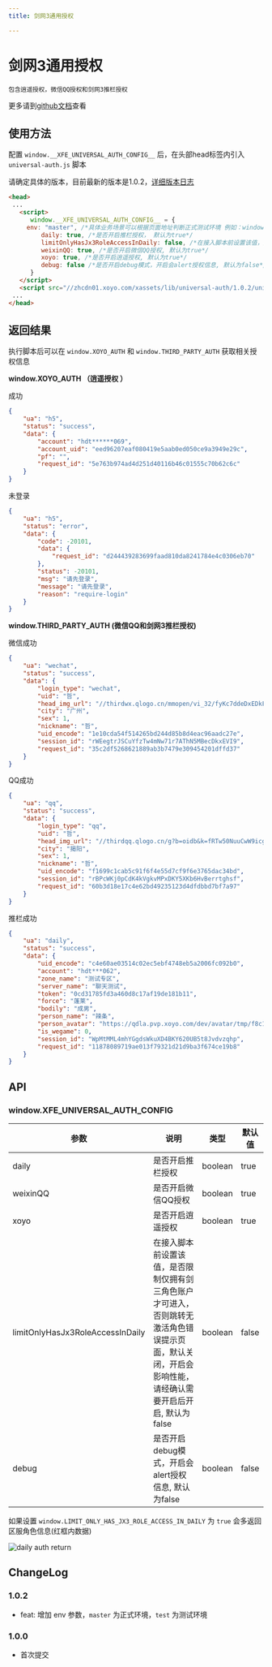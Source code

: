 ```yaml
---
title: 剑网3通用授权

---
```


# 剑网3通用授权
    包含逍遥授权，微信QQ授权和剑网3推栏授权

更多请到[github文档](https://github.com/XFETeam/libs/tree/universal-auth-sdk)查看

## 使用方法
配置 `window.__XFE_UNIVERSAL_AUTH_CONFIG__` 后，在头部head标签内引入 `universal-auth.js` 脚本

请确定具体的版本，目前最新的版本是1.0.2，[详细版本日志](#ChangeLog)
```html
<head>
 ...
   <script>
      window.__XFE_UNIVERSAL_AUTH_CONFIG__ = {
	 env: "master", /*具体业务场景可以根据页面地址判断正式测试环境 例如：window.location.host === "xxx.xoyo.com" ? "master" : "test" */
         daily: true, /*是否开启推栏授权， 默认为true*/
         limitOnlyHasJx3RoleAccessInDaily: false, /*在接入脚本前设置该值，是否限制仅拥有剑三角色账户才可进入，否则跳转无激活角色错误提示页面，默认关闭，开启会影响性能，请经确认需要开启后开启, 默认为false*/
         weixinQQ: true, /*是否开启微信QQ授权, 默认为true*/
         xoyo: true, /*是否开启逍遥授权, 默认为true*/
         debug: false /*是否开启debug模式，开启会alert授权信息, 默认为false*/
      }
   </script>
   <script src="//zhcdn01.xoyo.com/xassets/lib/universal-auth/1.0.2/universal-auth.js" crossOrigin="anonymous" ></script>
 ...
</head>
```

## 返回结果
执行脚本后可以在 `window.XOYO_AUTH` 和 `window.THIRD_PARTY_AUTH` 获取相关授权信息

**window.XOYO_AUTH （逍遥授权 ）**

成功
```json
{
	"ua": "h5",
	"status": "success",
	"data": {
		"account": "hdt******069",
		"account_uid": "eed96207eaf080419e5aab0ed050ce9a3949e29c",
		"pf": "",
		"request_id": "5e763b974ad4d251d40116b46c01555c70b62c6c"
	}
}
```

未登录
```json
{
	"ua": "h5",
	"status": "error",
	"data": {
		"code": -20101,
		"data": {
			"request_id": "d244439283699faad810da8241784e4c0306eb70"
		},
		"status": -20101,
		"msg": "请先登录",
		"message": "请先登录",
		"reason": "require-login"
	}
}
```

**window.THIRD_PARTY_AUTH (微信QQ和剑网3推栏授权)**

微信成功
```json
{
	"ua": "wechat",
	"status": "success",
	"data": {
		"login_type": "wechat",
		"uid": "哲",
		"head_img_url": "//thirdwx.qlogo.cn/mmopen/vi_32/fyKc7ddeDxEDkFmWEQlTcDlcIWfS8P20TDry8aX9axMfpznsISLPvxBcG1bUznRbcqPsOGhzLPzO3zHP5PcrVQ/132",
		"city": "广州",
		"sex": 1,
		"nickname": "哲",
		"uid_encode": "1e10cda54f514265bd244d85b8d4eac96aadc27e",
		"session_id": "rWEegtrJSCuYfzTw4mNw71r7AThN5MBecDkxEVI9",
		"request_id": "35c2df5268621889ab3b7479e309454201dffd37"
	}
}
```

QQ成功
```json
{
	"ua": "qq",
	"status": "success",
	"data": {
		"login_type": "qq",
		"uid": "哲",
		"head_img_url": "//thirdqq.qlogo.cn/g?b=oidb&k=fRTw50NuuCwW9icg9w2qSEw&s=100&t=1567016636",
		"city": "揭阳",
		"sex": 1,
		"nickname": "哲",
		"uid_encode": "f1699c1cab5c91f6f4e55d7cf9f6e3765dac34bd",
		"session_id": "rBPcWKj0pCdK4kVgkvMPxDKY5XKb6HvBerrtghsf",
		"request_id": "60b3d18e17c4e62bd49235123d4dfdbbd7bf7a97"
	}
}
```

推栏成功
```json
{
	"ua": "daily",
	"status": "success",
	"data": {
		"uid_encode": "c4e60ae03514c02ec5ebf4748eb5a2006fc092b0",
		"account": "hdt***062",
		"zone_name": "测试专区",
		"server_name": "聊天测试",
		"token": "0cd31785fd3a460d8c17af19de181b11",
		"force": "蓬莱",
		"bodily": "成男",
		"person_name": "辣条",
		"person_avatar": "https://qdla.pvp.xoyo.com/dev/avatar/tmp/f8c146ac3ec24bab9adf21f3881a288a/avatar.jpg/d0d100fff27645108cea5afc1e47b0d4.jpg",
		"is_wegame": 0,
		"session_id": "WpMtMML4mhYGgdsWkuXD4BKY620UB5t8Jvdvzqhp",
		"request_id": "11878089719ae013f79321d21d9ba3f674ce19b8"
	}
}
```

## API

### window.__XFE_UNIVERSAL_AUTH_CONFIG__

| 参数 | 说明 | 类型 | 默认值	|
| --- | --- | --- | --- |
| daily | 是否开启推栏授权 | boolean | true |
| weixinQQ | 是否开启微信QQ授权 | boolean | true |
| xoyo | 是否开启逍遥授权 | boolean | true |
| limitOnlyHasJx3RoleAccessInDaily | 在接入脚本前设置该值，是否限制仅拥有剑三角色账户才可进入，否则跳转无激活角色错误提示页面，默认关闭，开启会影响性能，请经确认需要开启后开启, 默认为false | boolean | false |
| debug | 是否开启debug模式，开启会alert授权信息, 默认为false | boolean | false |

如果设置 `window.LIMIT_ONLY_HAS_JX3_ROLE_ACCESS_IN_DAILY` 为 `true` 会多返回区服角色信息(红框内数据)

![daily auth return](/xfe-document/images/auth-success-return.png)

## ChangeLog

### 1.0.2
* feat: 增加 env 参数，`master` 为正式环境，`test` 为测试环境

### 1.0.0
* 首次提交

